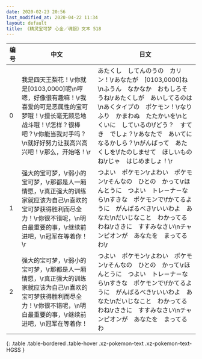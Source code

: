 ```yaml
---
date: 2020-02-23 20:56
last_modified_at: 2020-04-22 11:34
layout: default
title: 《精灵宝可梦 心金／魂银》文本 518
---
```

| 编号 | 中文 | 日文 |
| ---- | ---- | ---- |
| 0 | 我是四天王梨花！\r你就是[0103,0000]呢\n哼嗯，好像很有趣嘛！\r我喜爱的可是恶属性的宝可梦哦！\r擅长毫无顾忌地战斗哦！\f怎样？很棒吧？\r你能当我对手吗？\n就好好努力让我高兴高兴吧！\r那么，开始咯！\r | あたくし　してんのうの　カリン！\rあなたが　[0103,0000]ね\nふうん　なかなか　おもしろそうね\rあたくしが　あいしてるのは\nあくタイプの　ポケモン！\rなりふり　かまわぬ　たたかいを\nとくいに　しているの\fどう？　すてき　でしょ？\rあなたで　あいてに　なるかしら？\nがんばって　あたくしを\fたのしませて　ほしいものね\rじゃ　はじめましょ！\r |
| 1 | 强大的宝可梦，\r弱小的宝可梦，\r那都是人一厢情愿，\r真正强大的训练家就应该为自己\n喜欢的宝可梦获得胜利而尽全力！\r你很不错呢，\n明白最重要的事，\r继续前进吧，\n冠军在等着你！\r | つよい　ポケモン\rよわい　ポケモン\rそんなの　ひとの　かって\rほんとうに　つよい　トレ－ナ－なら\nすきな　ポケモンで\fかてるように　がんばるべき\rいいわよ　あなた\nだいじなこと　わかってるわね\rさきに　すすみなさい\nチャンピオンが　あなたを　まってるわ\r |
| 2 | 强大的宝可梦，\r弱小的宝可梦，\r那都是人一厢情愿，\r真正强大的训练家就应该为自己\n喜欢的宝可梦获得胜利而尽全力！\r你很不错呢，\n明白最重要的事，\r继续前进吧，\n冠军在等着你！ | つよい　ポケモン\rよわい　ポケモン\rそんなの　ひとの　かって\rほんとうに　つよい　トレ－ナ－なら\nすきな　ポケモンで\fかてるように　がんばるべき\rいいわよ　あなた\nだいじなこと　わかってるわね\rさきに　すすみなさい\nチャンピオンが　あなたを　まってるわ |
{: .table .table-bordered .table-hover .xz-pokemon-text .xz-pokemon-text-HGSS }